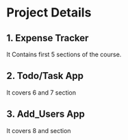 # Project Details

## 1. Expense Tracker

It Contains first 5 sections of the course.

## 2. Todo/Task App

It covers 6 and 7 section

## 3. Add_Users App

It covers 8 and  section
